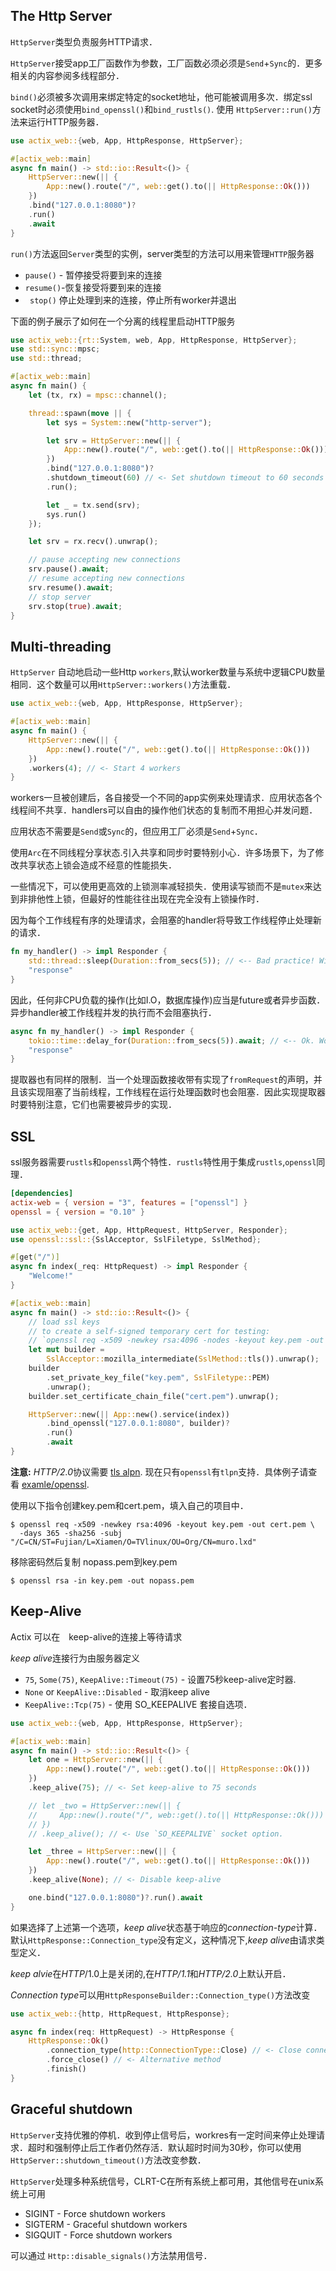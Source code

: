 ## The Http Server

`HttpServer`类型负责服务HTTP请求．

`HttpServer`接受app工厂函数作为参数，工厂函数必须必须是`Send`+`Sync`的．更多相关的内容参阅多线程部分．

`bind()`必须被多次调用来绑定特定的socket地址，他可能被调用多次．绑定ssl socket时必须使用`bind_openssl()`和`bind_rustls()`. 使用 `HttpServer::run()`方法来运行HTTP服务器．

```rust
use actix_web::{web, App, HttpResponse, HttpServer};

#[actix_web::main]
async fn main() -> std::io::Result<()> {
    HttpServer::new(|| {
        App::new().route("/", web::get().to(|| HttpResponse::Ok()))
    })
    .bind("127.0.0.1:8080")?
    .run()
    .await
}
```



`run()`方法返回`Server`类型的实例，server类型的方法可以用来管理`HTTP`服务器

- `pause()` - 暂停接受将要到来的连接
- `resume()`-恢复接受将要到来的连接
- ` stop()`  停止处理到来的连接，停止所有worker并退出

下面的例子展示了如何在一个分离的线程里启动HTTP服务

```rust
use actix_web::{rt::System, web, App, HttpResponse, HttpServer};
use std::sync::mpsc;
use std::thread;

#[actix_web::main]
async fn main() {
    let (tx, rx) = mpsc::channel();

    thread::spawn(move || {
        let sys = System::new("http-server");

        let srv = HttpServer::new(|| {
            App::new().route("/", web::get().to(|| HttpResponse::Ok()))
        })
        .bind("127.0.0.1:8080")?
        .shutdown_timeout(60) // <- Set shutdown timeout to 60 seconds
        .run();

        let _ = tx.send(srv);
        sys.run()
    });

    let srv = rx.recv().unwrap();

    // pause accepting new connections
    srv.pause().await;
    // resume accepting new connections
    srv.resume().await;
    // stop server
    srv.stop(true).await;
}

```



## Multi-threading

`HttpServer` 自动地启动一些Http `workers`,默认worker数量与系统中逻辑CPU数量相同．这个数量可以用`HttpServer::workers()`方法重载．



```rust
use actix_web::{web, App, HttpResponse, HttpServer};

#[actix_web::main]
async fn main() {
    HttpServer::new(|| {
        App::new().route("/", web::get().to(|| HttpResponse::Ok()))
    })
    .workers(4); // <- Start 4 workers
}
```

workers一旦被创建后，各自接受一个不同的app实例来处理请求．应用状态各个线程间不共享．handlers可以自由的操作他们状态的复制而不用担心并发问题．

应用状态不需要是`Send`或`Sync`的，但应用工厂必须是`Send`+`Sync`．

使用`Arc`在不同线程分享状态.引入共享和同步时要特别小心．许多场景下，为了修改共享状态上锁会造成不经意的性能损失．

一些情况下，可以使用更高效的上锁测率减轻损失．使用读写锁而不是`mutex`来达到非排他性上锁，但最好的性能往往出现在完全没有上锁操作时．

因为每个工作线程有序的处理请求，会阻塞的handler将导致工作线程停止处理新的请求．

```rust
fn my_handler() -> impl Responder {
    std::thread::sleep(Duration::from_secs(5)); // <-- Bad practice! Will cause the current worker thread to hang!
    "response"
}
```

因此，任何非CPU负载的操作(比如I.O，数据库操作)应当是future或者异步函数．异步handler被工作线程并发的执行而不会阻塞执行．

```rust
async fn my_handler() -> impl Responder {
    tokio::time::delay_for(Duration::from_secs(5)).await; // <-- Ok. Worker thread will handle other requests here
    "response"
}
```

提取器也有同样的限制．当一个处理函数接收带有实现了`fromRequest`的声明，并且该实现阻塞了当前线程，工作线程在运行处理函数时也会阻塞．因此实现提取器时要特别注意，它们也需要被异步的实现．



## SSL

ssl服务器需要`rustls`和`openssl`两个特性．`rustls`特性用于集成`rustls`,`openssl`同理．

```toml
[dependencies]
actix-web = { version = "3", features = ["openssl"] }
openssl = { version = "0.10" }
```

```rust
use actix_web::{get, App, HttpRequest, HttpServer, Responder};
use openssl::ssl::{SslAcceptor, SslFiletype, SslMethod};

#[get("/")]
async fn index(_req: HttpRequest) -> impl Responder {
    "Welcome!"
}

#[actix_web::main]
async fn main() -> std::io::Result<()> {
    // load ssl keys
    // to create a self-signed temporary cert for testing:
    // `openssl req -x509 -newkey rsa:4096 -nodes -keyout key.pem -out cert.pem -days 365 -subj '/CN=localhost'`
    let mut builder =
        SslAcceptor::mozilla_intermediate(SslMethod::tls()).unwrap();
    builder
        .set_private_key_file("key.pem", SslFiletype::PEM)
        .unwrap();
    builder.set_certificate_chain_file("cert.pem").unwrap();

    HttpServer::new(|| App::new().service(index))
        .bind_openssl("127.0.0.1:8080", builder)?
        .run()
        .await
}
```

**注意:** *HTTP/2.0*协议需要 [tls alpn](https://actix.rs/docs/server/#:~:text=2.0%20protocol%20requires-,tls%20alpn,-.%20At%20the%20moment). 现在只有`openssl`有`tlpn`支持．具体例子请查看 [examle/openssl](https://github.com/actix/examples/tree/master/security/openssl).

使用以下指令创建key.pem和cert.pem，填入自己的项目中．



```shell
$ openssl req -x509 -newkey rsa:4096 -keyout key.pem -out cert.pem \
  -days 365 -sha256 -subj "/C=CN/ST=Fujian/L=Xiamen/O=TVlinux/OU=Org/CN=muro.lxd"
```

移除密码然后复制 nopass.pem到key.pem

```shell
$ openssl rsa -in key.pem -out nopass.pem
```



## Keep-Alive

Actix 可以在　keep-alive的连接上等待请求

*keep alive*连接行为由服务器定义

- `75`, `Some(75)`, `KeepAlive::Timeout(75)` - 设置75秒keep-alive定时器.
- `None` or `KeepAlive::Disabled` - 取消keep alive
- `KeepAlive::Tcp(75)` - 使用 SO_KEEPALIVE 套接自选项．

```rust
use actix_web::{web, App, HttpResponse, HttpServer};

#[actix_web::main]
async fn main() -> std::io::Result<()> {
    let one = HttpServer::new(|| {
        App::new().route("/", web::get().to(|| HttpResponse::Ok()))
    })
    .keep_alive(75); // <- Set keep-alive to 75 seconds

    // let _two = HttpServer::new(|| {
    //     App::new().route("/", web::get().to(|| HttpResponse::Ok()))
    // })
    // .keep_alive(); // <- Use `SO_KEEPALIVE` socket option.

    let _three = HttpServer::new(|| {
        App::new().route("/", web::get().to(|| HttpResponse::Ok()))
    })
    .keep_alive(None); // <- Disable keep-alive

    one.bind("127.0.0.1:8080")?.run().await
}
```

如果选择了上述第一个选项，*keep alive*状态基于响应的*connection-type*计算．默认`HttpResponse::Connection_type`没有定义，这种情况下,*keep alive*由请求类型定义．

*keep alvie*在*HTTP*/1.0上是关闭的,在*HTTP/1.1*和*HTTP/2.0*上默认开启．

*Connection type*可以用`HttpResponseBuilder::Connection_type()`方法改变

```rust
use actix_web::{http, HttpRequest, HttpResponse};

async fn index(req: HttpRequest) -> HttpResponse {
    HttpResponse::Ok()
        .connection_type(http::ConnectionType::Close) // <- Close connection
        .force_close() // <- Alternative method
        .finish()
}
```





## Graceful shutdown

`HttpServer`支持优雅的停机．收到停止信号后，workres有一定时间来停止处理请求．超时和强制停止后工作者仍然存活．默认超时时间为30秒，你可以使用`HttpServer::shutdown_timeout()`方法改变参数．

`HttpServer`处理多种系统信号，CLRT-C在所有系统上都可用，其他信号在unix系统上可用

- SIGINT - Force shutdown workers
- SIGTERM - Graceful shutdown workers
- SIGQUIT - Force shutdown workers

 可以通过 `Http::disable_signals()`方法禁用信号．